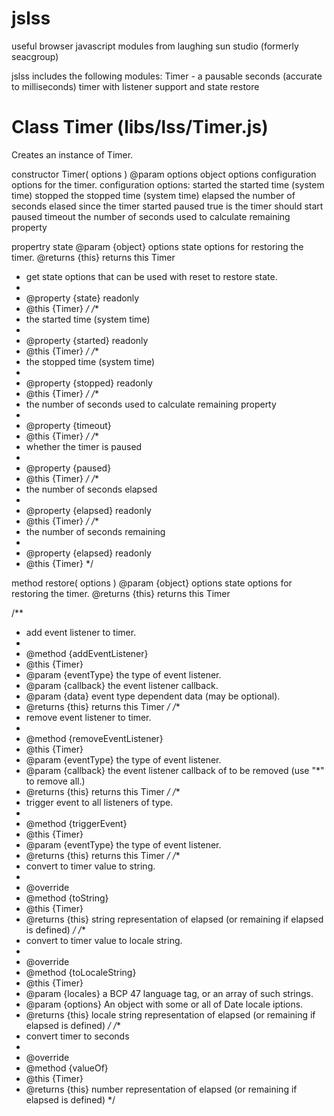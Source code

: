 jslss
=====

useful browser javascript modules from laughing sun studio (formerly seacgroup)

jslss includes the following modules:
  Timer       - a pausable seconds (accurate to milliseconds) timer with listener support and state restore

Class Timer (libs/lss/Timer.js)
===============================

Creates an instance of Timer.

constructor Timer( options ) 
  @param options object  options configuration options for the timer.
  configuration options:
    started     the started time (system time)
    stopped     the stopped time (system time)
    elapsed     the number of seconds elased since the timer started
    paused      true is the timer should start paused
    timeout     the number of seconds used to calculate remaining property

propertry state
  @param {object}  options state options for restoring the timer.
  @returns {this}  returns this Timer

 * get state options that can be used with reset to restore state.
 * 
 * @property {state} readonly
 * @this {Timer}
 */
/**
 * the started time (system time)
 * 
 * @property {started} readonly
 * @this {Timer}
 */
/**
 * the stopped time (system time)
 * 
 * @property {stopped}  readonly
 * @this {Timer}
 */
/**
 * the number of seconds used to calculate remaining property
 * 
 * @property {timeout}
 * @this {Timer}
 */
/**
 * whether the timer is paused
 * 
 * @property {paused}
 * @this {Timer}
 */
/**
 * the number of seconds elapsed
 * 
 * @property {elapsed} readonly
 * @this {Timer}
 */
/**
 * the number of seconds remaining
 * 
 * @property {elapsed} readonly
 * @this {Timer}
 */

method restore( options )
  @param {object}  options state options for restoring the timer.
  @returns {this}  returns this Timer

/**
 * add event listener to timer.
 * 
 * @method {addEventListener}
 * @this {Timer}
 * @param {eventType}   the type of event listener.
 * @param {callback}    the event listener callback.
 * @param {data}        event type dependent data (may be optional).
 * @returns {this}  returns this Timer
 */
/**
 * remove event listener to timer.
 * 
 * @method {removeEventListener}
 * @this {Timer}
 * @param {eventType}   the type of event listener.
 * @param {callback}    the event listener callback of to be removed (use "*" to remove all.)
 * @returns {this}  returns this Timer
 */
/**
 * trigger event to all listeners of type.
 * 
 * @method {triggerEvent}
 * @this {Timer}
 * @param {eventType}   the type of event listener.
 * @returns {this}  returns this Timer
 */
/**
 * convert to timer value to string.
 * 
 * @override
 * @method {toString}
 * @this {Timer}
 * @returns {this}  string representation of elapsed (or remaining if elapsed is defined)
 */
/**
 * convert to timer value to locale string.
 * 
 * @override
 * @method {toLocaleString}
 * @this {Timer}
 * @param {locales} a BCP 47 language tag, or an array of such strings.
 * @param {options} An object with some or all of Date locale iptions.
 * @returns {this}  locale string representation of elapsed (or remaining if elapsed is defined)
 */
/**
 * convert timer to seconds
 * 
 * @override
 * @method {valueOf}
 * @this {Timer}
 * @returns {this}  number representation of elapsed (or remaining if elapsed is defined)
 */

